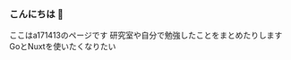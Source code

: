 ### こんにちは 👋

ここはa171413のページです
研究室や自分で勉強したことをまとめたりします
GoとNuxtを使いたくなりたい

<!--
**a171413/a171413** is a ✨ _special_ ✨ repository because its `README.md` (this file) appears on your GitHub profile.

Here are some ideas to get you started:

- 🔭 I’m currently working on ...
- 🌱 I’m currently learning ...
- 👯 I’m looking to collaborate on ...
- 🤔 I’m looking for help with ...
- 💬 Ask me about ...
- 📫 How to reach me: ...
- 😄 Pronouns: ...
- ⚡ Fun fact: ...
-->
